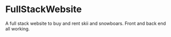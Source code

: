 # FullStackWebsite

A full stack website to buy and rent skii and snowboars. Front and back end all working.
